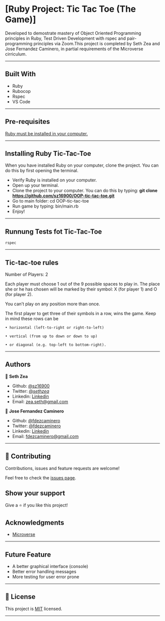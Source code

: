 # [Ruby Project: Tic Tac Toe (The Game)]

Developed to demostrate mastery of Object Oriented Programming principles in Ruby, Test Driven Development with rspec and pair-programming principles via Zoom.This project is completed by Seth Zea and Jose Fernandez Caminero, in partial requirements of the Microverse cirriculum.

---

## Built With

- Ruby
- Rubocop
- Rspec
- VS Code

---

## Pre-requisites

  <a href="https://www.ruby-lang.org/en/documentation/installation/">Ruby must be installed in your computer.</a>

---


## Installing Ruby Tic-Tac-Toe

When you have installed Ruby on your computer, clone the project. You can do this by first opening the terminal.

* Verify Ruby is installed on your computer.
* Open up your terminal.
* Clone the project to your computer. You can do this by typing: <b>git clone https://github.com/sz16900/OOP-tic-tac-toe.git</b>
* Go to main folder: cd OOP-tic-tac-toe
* Run game by typing: bin/main.rb
* Enjoy!


---


## Runnung Tests fot Tic-Tac-Toe

`rspec`

---

## Tic-tac-toe rules

  Number of Players: 2

Each player must choose 1 out of the 9 possible spaces to play in. The place she or he has chosen will be marked by their symbol: X (for player 1) and O (for player 2). 

You can’t play on any position more than  once.

The first player to get three of their symbols in a row, wins the game. Keep in mind these rows can be 

    • horizontal (left-to-right or right-to-left)
      
    • vertical (from up to down or down to up)
      
    • or diagonal (e.g. top-left to bottom-right).


---

## Authors

👤 **Seth Zea**

- Github: [@sz16900](https://github.com/sz16900)
- Twitter: [@_sethzea_](https://twitter.com/_sethzea_)
- Linkedin: [Linkedin](https://www.linkedin.com/in/seth-zea/)
- Email: zea.seth@gmail.com


👤 **Jose Fernandez Caminero**

- Github: [@fdezcaminero](https://github.com/fdezcaminero)
- Twitter: [@fdezcaminero](https://twitter.com/fdezcaminero)
- Linkedin: [Linkedin](https://www.linkedin.com/in/fdezcaminero/)
- Email: fdezcaminero@gmail.com

---

## 🤝 Contributing

Contributions, issues and feature requests are welcome!

Feel free to check the [issues page](issues/).

## Show your support

Give a ⭐️ if you like this project!

## Acknowledgments

- [Microverse](https://microverse.org)

---

## Future Feature

- A better graphical interface (console)
- Better error handling messages
- More testing for user error prone

---

## 📝 License

This project is [MIT](/LICENSE) licensed.

---

